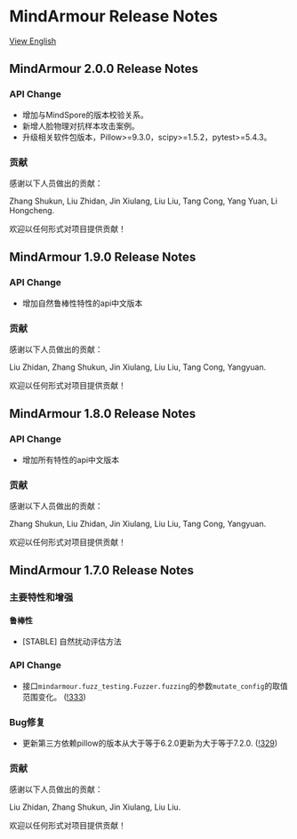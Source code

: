 # MindArmour Release Notes

[View English](./RELEASE.md)

## MindArmour 2.0.0 Release Notes

### API Change

* 增加与MindSpore的版本校验关系。
* 新增人脸物理对抗样本攻击案例。
* 升级相关软件包版本，Pillow>=9.3.0，scipy>=1.5.2，pytest>=5.4.3。

### 贡献

感谢以下人员做出的贡献：

Zhang Shukun, Liu Zhidan, Jin Xiulang, Liu Liu, Tang Cong, Yang Yuan, Li Hongcheng.

欢迎以任何形式对项目提供贡献！

## MindArmour 1.9.0 Release Notes

### API Change

* 增加自然鲁棒性特性的api中文版本

### 贡献

感谢以下人员做出的贡献：

Liu Zhidan, Zhang Shukun, Jin Xiulang, Liu Liu, Tang Cong, Yangyuan.

欢迎以任何形式对项目提供贡献！

## MindArmour 1.8.0 Release Notes

### API Change

* 增加所有特性的api中文版本

### 贡献

感谢以下人员做出的贡献：

Zhang Shukun, Liu Zhidan, Jin Xiulang, Liu Liu, Tang Cong, Yangyuan.

欢迎以任何形式对项目提供贡献！

## MindArmour 1.7.0 Release Notes

### 主要特性和增强

#### 鲁棒性

* [STABLE] 自然扰动评估方法

### API Change

* 接口`mindarmour.fuzz_testing.Fuzzer.fuzzing`的参数`mutate_config`的取值范围变化。 ([!333](https://gitee.com/mindspore/mindarmour/pulls/333))

### Bug修复

* 更新第三方依赖pillow的版本从大于等于6.2.0更新为大于等于7.2.0. ([!329](https://gitee.com/mindspore/mindarmour/pulls/329))

### 贡献

感谢以下人员做出的贡献：

Liu Zhidan, Zhang Shukun, Jin Xiulang, Liu Liu.

欢迎以任何形式对项目提供贡献！
